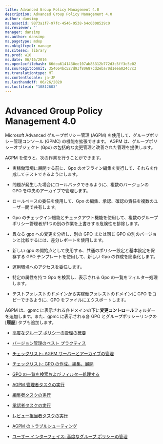 ```yaml
---
title: Advanced Group Policy Management 4.0
description: Advanced Group Policy Management 4.0
author: dansimp
ms.assetid: 9873a1f7-97fc-4546-9538-b4c0308529c0
ms.reviewer: ''
manager: dansimp
ms.author: dansimp
ms.pagetype: mdop
ms.mktglfcycl: manage
ms.sitesec: library
ms.prod: w10
ms.date: 06/16/2016
ms.openlocfilehash: 66dea6141430ee107ab85312b772d3c5ff3c5e02
ms.sourcegitcommit: 354664bc527d93f80687cd2eba70d1eea024c7c3
ms.translationtype: MT
ms.contentlocale: ja-JP
ms.lasthandoff: 06/26/2020
ms.locfileid: "10812603"
---
```

# Advanced Group Policy Management 4.0


Microsoft Advanced グループポリシー管理 (AGPM) を使用して、グループポリシー管理コンソール (GPMC) の機能を拡張できます。 AGPM は、グループポリシーオブジェクト (Gpo) の包括的な変更管理と改善された管理を提供します。

AGPM を使うと、次の作業を行うことができます。

-   実稼働環境に展開する前に、Gpo のオフライン編集を実行して、それらを作成してテストできるようにします。

-   問題が発生した場合にロールバックできるように、複数のバージョンの GPO を中央のアーカイブで管理します。

-   ロールベースの委任を使用して、Gpo の編集、承認、確認の責任を複数のユーザー間で共有します。

-   Gpo のチェックイン機能とチェックアウト機能を使用して、複数のグループポリシー管理者が1つの別の作業を上書きする危険性を排除します。

-   異なる gpo への変更を分析し、別の GPO または同じ GPO の別のバージョンと比較するには、差分レポートを使用します。

-   新しい gpo の開始点として使用する、共通のポリシー設定と基本設定を保存する GPO テンプレートを使用して、新しい Gpo の作成を簡素化します。

-   運用環境へのアクセスを委任します。

-   特定の属性を持つ Gpo を検索し、表示される Gpo の一覧をフィルター処理します。

-   テストフォレストのドメインから実稼働フォレストのドメインに GPO をコピーできるように、GPO をファイルにエクスポートします。

AGPM は、gpmc に表示される各ドメインの下に**変更コントロール**フォルダーを追加します。また、gpmc に表示される各 GPO とグループポリシーリンクの [**履歴**] タブも追加します。

-   [高度なグループ ポリシーの管理の概要](overview-of-advanced-group-policy-management-agpm40.md)

-   [バージョン管理のベスト プラクティス](best-practices-for-version-control-agpm40.md)

-   [チェックリスト: AGPM サーバーとアーカイブの管理](checklist-administer-the-agpm-server-and-archive-agpm40.md)

-   [チェックリスト: GPO の作成、編集、展開](checklist-create-edit-and-deploy-a-gpo-agpm40.md)

-   [GPO の一覧を検索およびフィルター処理する](search-and-filter-the-list-of-gpos.md)

-   [AGPM 管理者タスクの実行](performing-agpm-administrator-tasks-agpm40.md)

-   [編集者タスクの実行](performing-editor-tasks-agpm40.md)

-   [承認者タスクの実行](performing-approver-tasks-agpm40.md)

-   [レビュー担当者タスクの実行](performing-reviewer-tasks-agpm40.md)

-   [AGPM のトラブルシューティング](troubleshooting-agpm-agpm40.md)

-   [ユーザー インターフェイス: 高度なグループ ポリシーの管理](user-interface-advanced-group-policy-management-agpm40.md)

 

 





